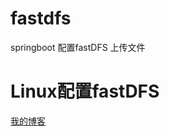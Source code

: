 # fastdfs
springboot 配置fastDFS 上传文件
# Linux配置fastDFS
[我的博客](https://blog.csdn.net/qq_36476972/article/details/87920690 "悬停显示")
